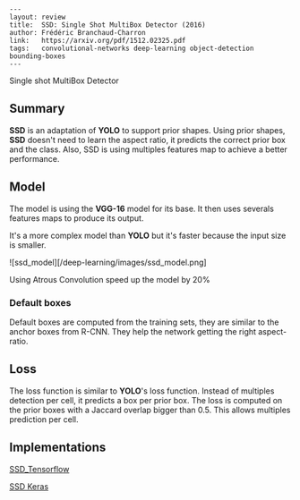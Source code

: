 

```
---
layout: review
title:  SSD: Single Shot MultiBox Detector (2016)
author: Frédéric Branchaud-Charron
link:   https://arxiv.org/pdf/1512.02325.pdf
tags:   convolutional-networks deep-learning object-detection bounding-boxes
---
```

Single shot MultiBox Detector

## Summary

**SSD** is an adaptation of **YOLO** to support prior shapes. Using prior shapes, **SSD** doesn't need to learn the aspect ratio, it predicts the correct prior box and the class. Also, SSD is using multiples features map to achieve a better performance.

## Model

The model is using the **VGG-16** model for its base. It then uses severals features maps to produce its output.

It's a more complex model than **YOLO** but it's faster because the input size is smaller.

![ssd_model][/deep-learning/images/ssd_model.png]



Using Atrous Convolution speed up the model by 20%

### Default boxes

Default boxes are computed from the training sets, they are similar to the anchor boxes from R-CNN. They help the network getting the right aspect-ratio.



## Loss

The loss function is similar to **YOLO**'s loss function. Instead of multiples detection per cell, it predicts a box per prior box. The loss is computed on the prior boxes with a Jaccard overlap bigger than 0.5. This allows multiples prediction per cell.



## Implementations

[SSD_Tensorflow](https://github.com/seann999/ssd_tensorflow)

[SSD Keras](https://github.com/rykov8/ssd_keras)
